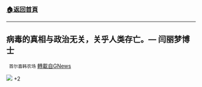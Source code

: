 ###  [:house:返回首頁](https://github.com/ourhimalayas/txt)
---

## 病毒的真相与政治无关，关乎人类存亡。— 闫丽梦博士
` 首尔喜韩农场` [轉載自GNews](https://gnews.org/zh-hans/1108581/)

![]()![](https://cdn.discordapp.com/attachments/742715873390755850/832916987142995998/image0.jpg)
+2
